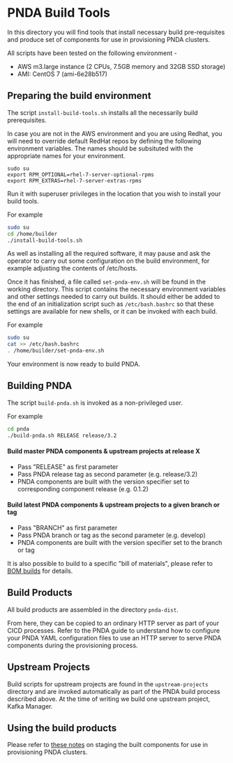 # PNDA Build Tools

In this directory you will find tools that install necessary build pre-requisites and produce set of components for use in provisioning PNDA clusters.

All scripts have been tested on the following environment -

- AWS m3.large instance (2 CPUs, 7.5GB memory and 32GB SSD storage)
- AMI: CentOS 7 (ami-6e28b517)

## Preparing the build environment

The script ```install-build-tools.sh``` installs all the necessarily build prerequisites.

In case you are not in the AWS environment and you are using Redhat, you will need to override default RedHat repos by defining the following environment variables. The names should be subsituted with the appropriate names for your environment.

```
sudo su
export RPM_OPTIONAL=rhel-7-server-optional-rpms
export RPM_EXTRAS=rhel-7-server-extras-rpms
```

Run it with superuser privileges in the location that you wish to install your build tools.

For example

```sh
sudo su
cd /home/builder
./install-build-tools.sh
```

As well as installing all the required software, it may pause and ask the operator to carry out some configuration on the build environment, for example adjusting the contents of /etc/hosts.

Once it has finished, a file called ```set-pnda-env.sh``` will be found in the working directory. This script contains the necessary environment variables and other settings needed to carry out builds. It should either be added to the end of an initialization script such as ```/etc/bash.bashrc``` so that these settings are available for new shells, or it can be invoked with each build.

For example

```sh
sudo su
cat >> /etc/bash.bashrc
. /home/builder/set-pnda-env.sh
```

Your environment is now ready to build PNDA.

## Building PNDA

The script ```build-pnda.sh``` is invoked as a non-privileged user.

For example

```sh
cd pnda
./build-pnda.sh RELEASE release/3.2
```

#### Build master PNDA components & upstream projects at release X
- Pass "RELEASE" as first parameter
- Pass PNDA release tag as second parameter (e.g. release/3.2)
- PNDA components are built with the version specifier set to corresponding component release (e.g. 0.1.2)

#### Build latest PNDA components & upstream projects to a given branch or tag
- Pass "BRANCH" as first parameter
- Pass PNDA branch or tag as the second parameter (e.g. develop)
- PNDA components are built with the version specifier set to the branch or tag

It is also possible to build to a specific "bill of materials", please refer to [BOM builds](docs/ADVANCED.md) for details.

## Build Products

All build products are assembled in the directory ```pnda-dist```.

From here, they can be copied to an ordinary HTTP server as part of your CICD processes. Refer to the PNDA guide to understand how to configure your PNDA YAML configuration files to use an HTTP server to serve PNDA components during the provisioning process.

## Upstream Projects

Build scripts for upstream projects are found in the ```upstream-projects``` directory and are invoked automatically as part of the PNDA build process described above. At the time of writing we build one upstream project, Kafka Manager.


## Using the build products

Please refer to [these notes](docs/PACKAGE_SERVER.md) on staging the built components for use in provisioning PNDA clusters.
